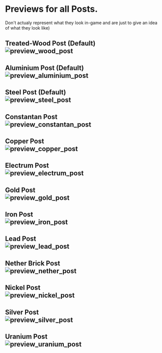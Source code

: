 # Previews for all Posts.
Don't actualy represent what they look in-game and are just to give an idea of what they look like)

Treated-Wood Post (Default)  
![preview_wood_post](/imgs/preview_wood_post.png)
---
Aluminium Post (Default)  
![preview_aluminium_post](/imgs/preview_aluminium_post.png)
---
Steel Post (Default)  
![preview_steel_post](/imgs/preview_steel_post.png)
---
Constantan Post  
![preview_constantan_post](/imgs/preview_constantan_post.png)
---
Copper Post  
![preview_copper_post](/imgs/preview_copper_post.png)
---
Electrum Post  
![preview_electrum_post](/imgs/preview_electrum_post.png)
---
Gold Post  
![preview_gold_post](/imgs/preview_gold_post.png)
---
Iron Post  
![preview_iron_post](/imgs/preview_iron_post.png)
---
Lead Post  
![preview_lead_post](/imgs/preview_lead_post.png)
---
Nether Brick Post  
![preview_nether_post](/imgs/preview_nether_post.png)
---
Nickel Post  
![preview_nickel_post](/imgs/preview_nickel_post.png)
---
Silver Post  
![preview_silver_post](/imgs/preview_silver_post.png)
---
Uranium Post  
![preview_uranium_post](/imgs/preview_uranium_post.png)
---
